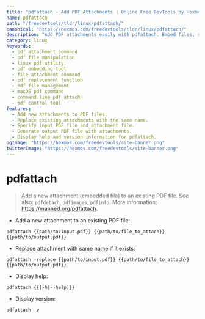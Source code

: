```yaml
---
title: "pdfattach - Add PDF Attachments | Online Free DevTools by Hexmos"
name: pdfattach
path: "/freedevtools/tldr/linux/pdfattach/"
canonical: "https://hexmos.com/freedevtools/tldr/linux/pdfattach/"
description: "Add PDF attachments easily with pdfattach. Embed files, replace existing attachments, and manage PDF content effectively. This free online tool requires no registration."
category: linux
keywords:
  - pdf attachment command
  - pdf file manipulation
  - linux pdf utility
  - pdf embedding tool
  - file attachment command
  - pdf replacement function
  - pdf file management
  - macOS pdf command
  - command line pdf attach
  - pdf control tool
features:
  - Add new attachments to PDF files.
  - Replace existing attachments with the same name.
  - Specify input PDF file and attachment file.
  - Generate output PDF file with attachments.
  - Display help and version information for pdfattach.
ogImage: "https://hexmos.com/freedevtools/site-banner.png"
twitterImage: "https://hexmos.com/freedevtools/site-banner.png"
---
```


# pdfattach

> Add a new attachment (embedded file) to an existing PDF file.
> See also: `pdfdetach`, `pdfimages`, `pdfinfo`.
> More information: <https://manned.org/pdfattach>.

- Add a new attachment to an existing PDF file:

`pdfattach {{path/to/input.pdf}} {{path/to/file_to_attach}} {{path/to/output.pdf}}`

- Replace attachment with same name if it exists:

`pdfattach -replace {{path/to/input.pdf}} {{path/to/file_to_attach}} {{path/to/output.pdf}}`

- Display help:

`pdfattach {{[-h|--help]}}`

- Display version:

`pdfattach -v`
